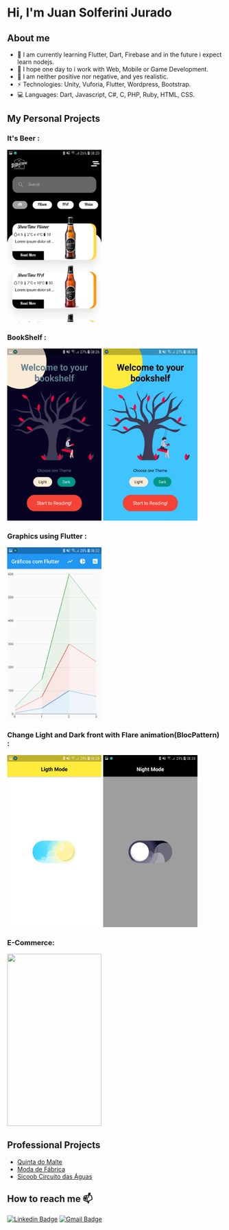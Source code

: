 # Hi, I'm Juan Solferini Jurado

## About me

- 🌱 I am currently learning Flutter, Dart, Firebase and in the future i expect learn nodejs.
- 🧐 I hope one day to i work with Web, Mobile or Game Development.
- 💬 I am neither positive nor negative, and yes realistic.
- ⚡ Technologies: Unity, Vuforia, Flutter, Wordpress, Bootstrap.
- 💻 Languages: Dart, Javascript, C#, C, PHP, Ruby, HTML, CSS.

## My Personal Projects

### It's Beer :
<img src="assets/Screenshot_20200712-082027.jpg" width="220" height="400" />

### BookShelf :
<p float="left">
<img src="assets/Screenshot_20200712-082635.jpg" width="220" height="400" />
<img src="assets/Screenshot_20200712-082629.jpg" width="220" height="400" />
</p>

### Graphics using Flutter :

<img src="assets/Screenshot_20200712-083204.jpg" width="220" height="400" />

### Change Light and Dark front with Flare animation(BlocPattern) :

<p float="left">
<img src="assets/Screenshot_20200712-083807.jpg" width="220" height="400" />
<img src="assets/Screenshot_20200712-083811.jpg" width="220" height="400" />
</p>

### E-Commerce:

<img src="assets/test.gif" width="220" height="400" />

## Professional Projects

 - [Quinta do Malte](http://quintadomalte.com.br/)
 - [Moda de Fábrica](http://www.modadefabrica.com.br/)
 - [Sicoob Circuito das Águas](http://www.sicoobcircuitodasaguas.com.br/)

## How to reach me 📫
[![Linkedin Badge](https://img.shields.io/badge/-juanjurado-blue?style=flat-square&logo=Linkedin&logoColor=white&link=https://www.linkedin.com/in/juan-jurado-b87036141/)](https://www.linkedin.com/in/juan-jurado-b87036141/)
[![Gmail Badge](https://img.shields.io/badge/-juanconecti@gmail.com-c14438?style=flat-square&logo=Gmail&logoColor=white&link=mailto:juanconecti@gmail.com)](mailto:juanconecti@gmail.com)